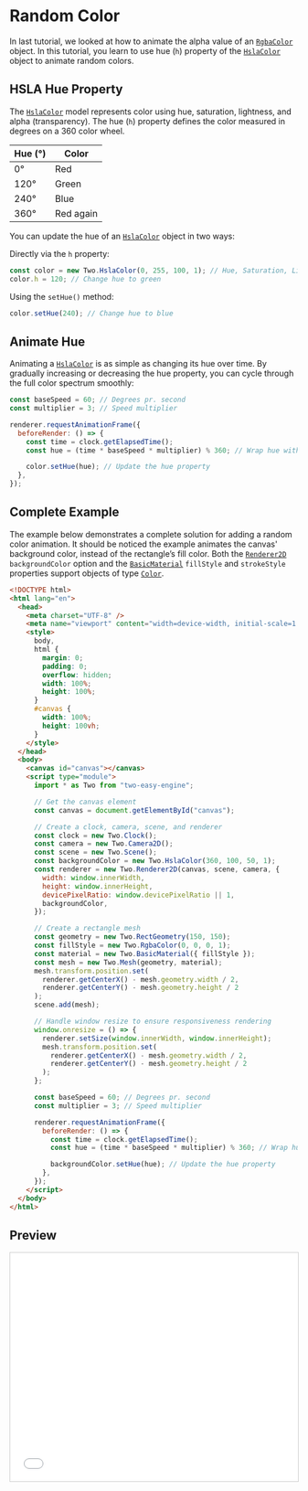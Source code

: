 # Random Color
In last tutorial, we looked at how to animate the alpha value of an [`RgbaColor`](/api/RgbaColor.html) object. In this tutorial, you learn to use hue (`h`) property of the [`HslaColor`](/api/HslaColor.html) object to animate random colors.

## HSLA Hue Property
The [`HslaColor`](/api/HslaColor.html) model represents color using hue, saturation, lightness, and alpha (transparency). The hue (`h`) property defines the color measured in degrees on a 360 color wheel.

| Hue (°) | Color     |
|----------|-----------|
| 0°       | Red       |
| 120°     | Green     |
| 240°     | Blue      |
| 360°     | Red again |

You can update the hue of an [`HslaColor`](/api/HslaColor.html) object in two ways:

Directly via the `h` property:
```js
const color = new Two.HslaColor(0, 255, 100, 1); // Hue, Saturation, Lightness, Alpha
color.h = 120; // Change hue to green
```

Using the `setHue()` method:
```js
color.setHue(240); // Change hue to blue
```

## Animate Hue
Animating a [`HslaColor`](/api/HslaColor.html) is as simple as changing its hue over time. By gradually increasing or decreasing the hue property, you can cycle through the full color spectrum smoothly:
```js
const baseSpeed = 60; // Degrees pr. second
const multiplier = 3; // Speed multiplier

renderer.requestAnimationFrame({
  beforeRender: () => {
    const time = clock.getElapsedTime();
    const hue = (time * baseSpeed * multiplier) % 360; // Wrap hue within 0-360°

    color.setHue(hue); // Update the hue property
  },
});
```

## Complete Example
The example below demonstrates a complete solution for adding a random color animation. It should be noticed the example animates the canvas' background color, instead of the rectangle’s fill color. Both the [`Renderer2D`](/api/Renderer2D.html) `backgroundColor` option and the [`BasicMaterial`](/api/BasicMaterial.html) `fillStyle` and `strokeStyle` properties support objects of type [`Color`](/api/Color.html).

```html
<!DOCTYPE html>
<html lang="en">
  <head>
    <meta charset="UTF-8" />
    <meta name="viewport" content="width=device-width, initial-scale=1.0" />
    <style>
      body,
      html {
        margin: 0;
        padding: 0;
        overflow: hidden;
        width: 100%;
        height: 100%;
      }
      #canvas {
        width: 100%;
        height: 100vh;
      }
    </style>
  </head>
  <body>
    <canvas id="canvas"></canvas>
    <script type="module">
      import * as Two from "two-easy-engine";

      // Get the canvas element
      const canvas = document.getElementById("canvas");

      // Create a clock, camera, scene, and renderer
      const clock = new Two.Clock();
      const camera = new Two.Camera2D();
      const scene = new Two.Scene();
      const backgroundColor = new Two.HslaColor(360, 100, 50, 1);
      const renderer = new Two.Renderer2D(canvas, scene, camera, {
        width: window.innerWidth,
        height: window.innerHeight,
        devicePixelRatio: window.devicePixelRatio || 1,
        backgroundColor,
      });

      // Create a rectangle mesh
      const geometry = new Two.RectGeometry(150, 150);
      const fillStyle = new Two.RgbaColor(0, 0, 0, 1);
      const material = new Two.BasicMaterial({ fillStyle });
      const mesh = new Two.Mesh(geometry, material);
      mesh.transform.position.set(
        renderer.getCenterX() - mesh.geometry.width / 2,
        renderer.getCenterY() - mesh.geometry.height / 2
      );
      scene.add(mesh);

      // Handle window resize to ensure responsiveness rendering
      window.onresize = () => {
        renderer.setSize(window.innerWidth, window.innerHeight);
        mesh.transform.position.set(
          renderer.getCenterX() - mesh.geometry.width / 2,
          renderer.getCenterY() - mesh.geometry.height / 2
        );
      };

      const baseSpeed = 60; // Degrees pr. second
      const multiplier = 3; // Speed multiplier

      renderer.requestAnimationFrame({
        beforeRender: () => {
          const time = clock.getElapsedTime();
          const hue = (time * baseSpeed * multiplier) % 360; // Wrap hue within 0-360°

          backgroundColor.setHue(hue); // Update the hue property
        },
      });
    </script>
  </body>
</html>
```

## Preview

<iframe src="/two-easy-engine/demos/random_color_animation.html" width="100%" height="400px" style="border:1px solid #ccc;"></iframe>



